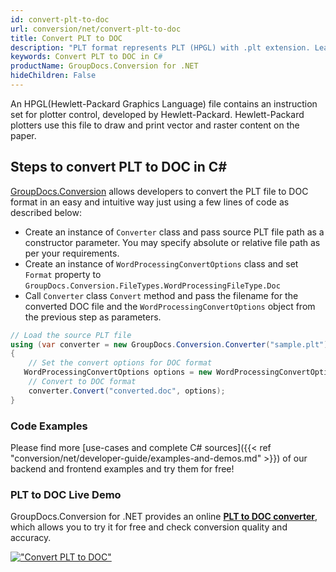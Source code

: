 ```yaml
---
id: convert-plt-to-doc
url: conversion/net/convert-plt-to-doc
title: Convert PLT to DOC
description: "PLT format represents PLT (HPGL) with .plt extension. Learn how to convert PLT to DOC file programmatically in C# language using GroupDocs.Conversion for .NET library."
keywords: Convert PLT to DOC in C#
productName: GroupDocs.Conversion for .NET
hideChildren: False
---
```


An HPGL(Hewlett-Packard Graphics Language) file contains an instruction set for plotter control, developed by Hewlett-Packard. Hewlett-Packard plotters use this file to draw and print vector and raster content on the paper.

## Steps to convert PLT to DOC in C#

[GroupDocs.Conversion](https://products.groupdocs.com/conversion/net) allows developers to convert the PLT file to DOC format in an easy and intuitive way just using a few lines of code as described below:

* Create an instance of `Converter` class and pass source PLT file path as a constructor parameter. You may specify absolute or relative file path as per your requirements. 
* Create an instance of `WordProcessingConvertOptions` class and set `Format` property to `GroupDocs.Conversion.FileTypes.WordProcessingFileType.Doc`
* Call `Converter` class `Convert` method and pass the filename for the converted DOC file and the `WordProcessingConvertOptions` object from the previous step as parameters.

```csharp
// Load the source PLT file
using (var converter = new GroupDocs.Conversion.Converter("sample.plt"))
{
    // Set the convert options for DOC format
   WordProcessingConvertOptions options = new WordProcessingConvertOptions { Format = GroupDocs.Conversion.FileTypes.WordProcessingFileType.Doc };
    // Convert to DOC format
    converter.Convert("converted.doc", options);
}
```

### Code Examples

Please find more [use-cases and complete C# sources]({{< ref "conversion/net/developer-guide/examples-and-demos.md" >}}) of our backend and frontend examples and try them for free!

### PLT to DOC Live Demo

GroupDocs.Conversion for .NET provides an online [**PLT to DOC converter**](https://products.groupdocs.app/conversion/plt-to-doc), which allows you to try it for free and check conversion quality and accuracy.

[!["Convert PLT to DOC"](conversion/net/images/convert-to-doc/convert-plt-to-doc.png)](https://products.groupdocs.app/conversion/plt-to-doc)